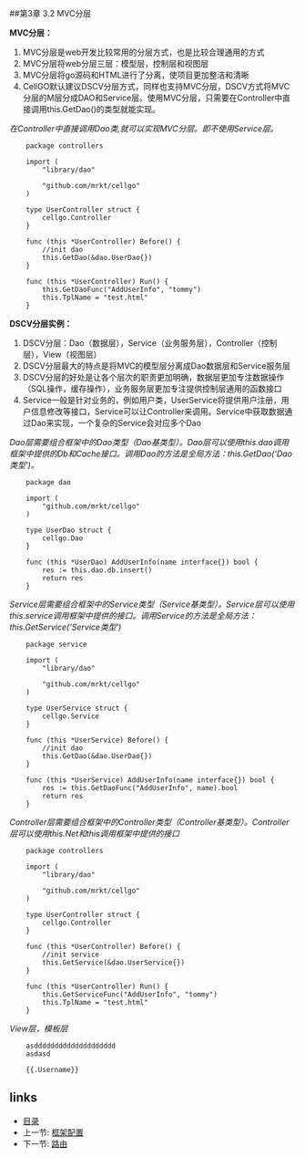 
##第3章 3.2 MVC分层

**MVC分层：**

 1. MVC分层是web开发比较常用的分层方式，也是比较合理通用的方式
 2. MVC分层将web分层三层：模型层，控制层和视图层
 3. MVC分层将go源码和HTML进行了分离，使项目更加整洁和清晰
 4. CellGO默认建议DSCV分层方式，同样也支持MVC分层，DSCV方式将MVC分层的M层分成DAO和Service层。使用MVC分层，只需要在Controller中直接调用this.GetDao()的类型就能实现。


*在Controller中直接调用Dao类,就可以实现MVC分层。即不使用Service层。*

        package controllers
        
        import (
        	"library/dao"
        
        	"github.com/mrkt/cellgo"
        )
        
        type UserController struct {
        	cellgo.Controller
        }
        
        func (this *UserController) Before() {
        	//init dao
        	this.GetDao(&dao.UserDao{})
        }
        
        func (this *UserController) Run() {	
        	this.GetDaoFunc("AddUserInfo", "tommy")
        	this.TplName = "test.html"
        }
 
**DSCV分层实例：**

 1. DSCV分层：Dao（数据层），Service（业务服务层），Controller（控制层），View（视图层）
 2. DSCV分层最大的特点是将MVC的模型层分离成Dao数据层和Service服务层
 3. DSCV分层的好处是让各个层次的职责更加明确，数据层更加专注数据操作（SQL操作，缓存操作），业务服务层更加专注提供控制层通用的函数接口
 4. Service一般是针对业务的，例如用户类，UserService将提供用户注册，用户信息修改等接口，Service可以让Controller来调用。Service中获取数据通过Dao来实现，一个复杂的Service会对应多个Dao

*Dao层需要组合框架中的Dao类型（Dao基类型）。Dao层可以使用this.dao调用框架中提供的Db和Cache接口。调用Dao的方法是全局方法：this.GetDao('Dao类型')。*

        package dao
        
        import (
        	"github.com/mrkt/cellgo"
        )
        
        type UserDao struct {
        	cellgo.Dao
        }
        
        func (this *UserDao) AddUserInfo(name interface{}) bool {
        	res := this.dao.db.insert()
        	return res
        }

*Service层需要组合框架中的Service类型（Service基类型）。Service层可以使用this.service调用框架中提供的接口。调用Service的方法是全局方法：this.GetService('Service类型')*

        package service
        
        import (
        	"library/dao"
        
        	"github.com/mrkt/cellgo"
        )
        
        type UserService struct {
        	cellgo.Service
        }
        
        func (this *UserService) Before() {
        	//init dao
        	this.GetDao(&dao.UserDao{})
        }
        
        func (this *UserService) AddUserInfo(name interface{}) bool {
        	res := this.GetDaoFunc("AddUserInfo", name).bool
        	return res
        }

*Controller层需要组合框架中的Controller类型（Controller基类型）。Controller层可以使用this.Net和this调用框架中提供的接口*

        package controllers
        
        import (
        	"library/dao"
        
        	"github.com/mrkt/cellgo"
        )
        
        type UserController struct {
        	cellgo.Controller
        }
        
        func (this *UserController) Before() {
        	//init service
        	this.GetService(&dao.UserService{})
        }
        
        func (this *UserController) Run() {	
        	this.GetServiceFunc("AddUserInfo", "tommy")
        	this.TplName = "test.html"
        }

*View层，模板层*

        asdddddddddddddddddddd
        asdasd
        
        {{.Username}}

## links
  * [目录](<preface.md>)
  * 上一节: [框架配置](<03.1.md>)
  * 下一节: [路由](<03.3.md>)

